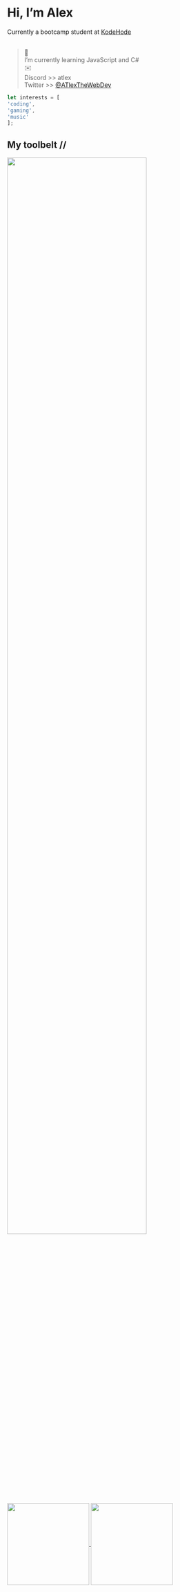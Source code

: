 # Hi, I’m Alex
Currently a bootcamp student at <a href="https://www.kodehode.no/" target="_blank">KodeHode</a><br><br>
>🌱 <br>I’m currently learning JavaScript and C#<br>
>:envelope: <br> Discord >> atlex <br> Twitter >> <a href="https://x.com/ATlexTheWebDev" target="_blank">@ATlexTheWebDev</a>
```js
let interests = [
'coding',
'gaming',
'music'
];
```

## My toolbelt //
<img width="80%" src="https://skillicons.dev/icons?i=js,ts,html,css,figma,cs,dotnet,nodejs,discordjs,git,linux,vscode">

<a href="#">
  <img height=190 align="center" src="https://github-readme-stats.vercel.app/api?username=atlexeide&show_icons=true&hide=prs,issues,contribs&rank_icon=github&theme=midnight-purple" />
</a>
<a href="#">
  <img height=190 align="center" src="https://github-readme-stats.vercel.app/api/top-langs/?username=atlexeide&hide_progress=false&theme=midnight-purple" />
</a>

